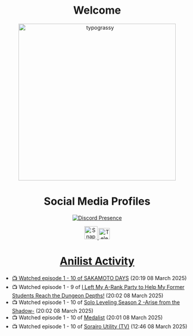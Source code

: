 <div align="center">

# Welcome
<a href="https://github.com/kawarimidoll/typograssy">
    <img alt="typograssy" src="https://typograssy.deno.dev/api?text=%E3%82%88%E3%81%86%E3%81%93%E3%81%9D%E3%81%BF%E3%81%AA%E3%81%95%E3%82%93%20-%20Sheby--&&l0=none&l1=82d9d0&l2=027353&l3=038c4c&l4=01402e&bg=none&frame=none&speed=100&comment=" width="421.99">
</a>

</div>

<div align="center">

# Social Media Profiles

[![Discord Presence](https://lanyard.cnrad.dev/api/612532963938271232)](https://discord.com/users/612532963938271232)


<a href="https://www.snapchat.com/add/a.sheby" title="Snapchat Profile">
    <img src="https://www.freepnglogos.com/uploads/snapchat-logo-png-0.png" width="35" alt="Snapchat Logo" />


<a href="https://t.me/ASheby" title="Telegram Profile">
    <img src="https://www.freepnglogos.com/uploads/telegram-logo-png-0.png" width="30" alt="Telegram Logo" />


</div>

<div align="center">

# Anilist Activity

</div>

<!-- ANILIST_ACTIVITY:start -->

-   📺 Watched episode 1 - 10 of [SAKAMOTO DAYS](https://anilist.co/anime/177709) (20:19 08 March 2025)
-   📺 Watched episode 1 - 9 of [I Left My A-Rank Party to Help My Former Students Reach the Dungeon Depths!](https://anilist.co/anime/180812) (20:02 08 March 2025)
-   📺 Watched episode 1 - 10 of [Solo Leveling Season 2 -Arise from the Shadow-](https://anilist.co/anime/176496) (20:02 08 March 2025)
-   📺 Watched episode 1 - 10 of [Medalist](https://anilist.co/anime/165171) (20:01 08 March 2025)
-   📺 Watched episode 1 - 10 of [Sorairo Utility (TV)](https://anilist.co/anime/174596) (12:46 08 March 2025)

<!-- ANILIST_ACTIVITY:end -->
